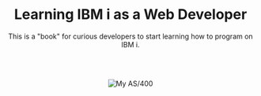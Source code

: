 <h1 align="center">Learning IBM i as a Web Developer</h1>

<p align="center">This is a "book" for curious developers to start learning how to program on IBM i.</p>

<br><br>

<figure align="center">
	<img src="./core/ibmi/_assets/ibmi-02.PNG" alt="My AS/400" />
	<figcaption align="center">
	</figcaption>
</figure>
